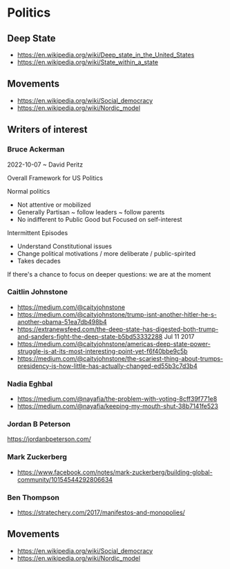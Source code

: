 
# Politics


## Deep State

* https://en.wikipedia.org/wiki/Deep_state_in_the_United_States
* https://en.wikipedia.org/wiki/State_within_a_state


## Movements

* https://en.wikipedia.org/wiki/Social_democracy
* https://en.wikipedia.org/wiki/Nordic_model



## Writers of interest


### Bruce Ackerman

2022-10-07 ~ David Peritz

Overall Framework for US Politics

Normal politics
* Not attentive or mobilized
* Generally Partisan ~ follow leaders ~ follow parents
* No indifferent to Public Good but Focused on self-interest

Intermittent Episodes
* Understand Constitutional issues
* Change political motivations / more deliberate / public-spirited
* Takes decades

If there's a chance to focus on deeper questions: we are at the moment

### Caitlin Johnstone

* https://medium.com/@caityjohnstone
* https://medium.com/@caityjohnstone/trump-isnt-another-hitler-he-s-another-obama-51ea7db498b4
* https://extranewsfeed.com/the-deep-state-has-digested-both-trump-and-sanders-fight-the-deep-state-b5bd53332288
Jul 11 2017
* https://medium.com/@caityjohnstone/americas-deep-state-power-struggle-is-at-its-most-interesting-point-yet-f6f40bbe9c5b
* https://medium.com/@caityjohnstone/the-scariest-thing-about-trumps-presidency-is-how-little-has-actually-changed-ed55b3c7d3b4


### Nadia Eghbal

* https://medium.com/@nayafia/the-problem-with-voting-8cff39f771e8
* https://medium.com/@nayafia/keeping-my-mouth-shut-38b7141fe523


### Jordan B Peterson

https://jordanbpeterson.com/


### Mark Zuckerberg

* https://www.facebook.com/notes/mark-zuckerberg/building-global-community/10154544292806634


### Ben Thompson
* https://stratechery.com/2017/manifestos-and-monopolies/


## Movements

* https://en.wikipedia.org/wiki/Social_democracy
* https://en.wikipedia.org/wiki/Nordic_model

